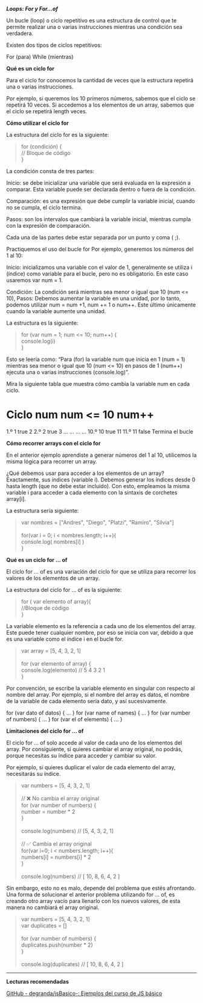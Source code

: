 ***Loops: For y For...of***

Un bucle (loop) o ciclo repetitivo es una estructura de control que te permite realizar una o varias instrucciones mientras una condición sea verdadera.

Existen dos tipos de ciclos repetitivos:

For (para)
While (mientras)

**Qué es un ciclo for**

Para el ciclo for conocemos la cantidad de veces que la estructura repetirá una o varias instrucciones.

Por ejemplo, si queremos los 10 primeros números, sabemos que el ciclo se repetirá 10 veces. Si accedemos a los elementos de un array, sabemos que el ciclo se repetirá length veces.

**Cómo utilizar el ciclo for**

La estructura del ciclo for es la siguiente:

>for (condición) { <br>
> // Bloque de código <br>
>} <br>

La condición consta de tres partes:

Inicio: se debe inicializar una variable que será evaluada en la expresión a comparar. Esta variable puede ser declarada dentro o fuera de la condición.

Comparación: es una expresión que debe cumplir la variable inicial, cuando no se cumpla, el ciclo termina.

Pasos: son los intervalos que cambiará la variable inicial, mientras cumpla con la expresión de comparación.

Cada una de las partes debe estar separada por un punto y coma ( ;).

Practiquemos el uso del bucle for
Por ejemplo, generemos los números del 1 al 10:

Inicio: inicializamos una variable con el valor de 1, generalmente se utiliza i (índice) como variable para el bucle, pero no es obligatorio. En este caso usaremos var num = 1.

Condición: La condición será mientras sea menor o igual que 10 (num <= 10),
Pasos: Debemos aumentar la variable en una unidad, por lo tanto, podemos utilizar num = num +1, num += 1 o num++. Este último únicamente cuando la variable aumente una unidad.

La estructura es la siguiente:

>for (var num = 1; num <= 10; num++) { <br>
> console.log(i) <br>
>} <br>

Esto se leería como: “Para (for) la variable num que inicia en 1 (num = 1) mientras sea menor o igual que 10 (num <= 10) en pasos de 1 (num++) ejecuta una o varias instrucciones (console.log)”.

Mira la siguiente tabla que muestra cómo cambia la variable num en cada ciclo.

# Ciclo num num <= 10 num++

1.º 1 true 2
2.º 2 true 3
… … … …
10.º 10 true 11
11.º 11 false Termina el bucle

**Cómo recorrer arrays con el ciclo for**

En el anterior ejemplo aprendiste a generar números del 1 al 10, utilicemos la misma lógica para recorrer un array.

¿Qué debemos usar para acceder a los elementos de un array? Exactamente, sus índices (variable i). Debemos generar los índices desde 0 hasta length (que no debe estar incluido). Con esto, empleamos la misma variable i para acceder a cada elemento con la sintaxis de corchetes array[i].

La estructura sería siguiente:

>var nombres = ["Andres", "Diego", "Platzi", "Ramiro", "Silvia"] <br>
> <br>
>for(var i = 0; i < nombres.length; i++){ <br>
> console.log( nombres[i] ) <br>
>} <br>

**Qué es un ciclo for … of**

El ciclo for ... of es una variación del ciclo for que se utiliza para recorrer los valores de los elementos de un array.

La estructura del ciclo for ... of es la siguiente:

>for ( var elemento of array){ <br>
>    //Bloque de código <br>
>} <br>

La variable elemento es la referencia a cada uno de los elementos del array. Este puede tener cualquier nombre, por eso se inicia con var, debido a que es una variable como el índice i en el bucle for.

>var array = [5, 4, 3, 2, 1] <br>
> <br>
>for (var elemento of array) { <br>
> console.log(elemento) // 5 4 3 2 1 <br>
>} <br>

Por convención, se escribe la variable elemento en singular con respecto al nombre del array. Por ejemplo, si el nombre del array es datos, el nombre de la variable de cada elemento sería dato, y así sucesivamente.

for (var dato of datos) { ... }
for (var name of names) { ... }
for (var number of numbers) { ... }
for (var el of elements) { ... }

**Limitaciones del ciclo for … of**

El ciclo for ... of solo accede al valor de cada uno de los elementos del array. Por consiguiente, si quieres cambiar el array original, no podrás, porque necesitas su índice para acceder y cambiar su valor.

Por ejemplo, si quieres duplicar el valor de cada elemento del array, necesitarás su índice.

>var numbers = [5, 4, 3, 2, 1] <br>
> <br>
>// ❌ No cambia el array original <br>
>for (var number of numbers) { <br>
> number = number * 2 <br>
>} <br>
> <br>
>console.log(numbers) // [5, 4, 3, 2, 1] <br>
> <br>
>// ✅ Cambia el array original <br>
>for(var i=0; i < numbers.length; i++){ <br>
> numbers[i] = numbers[i] * 2 <br>
>} <br>
> <br>
>console.log(numbers) // [ 10, 8, 6, 4, 2 ] <br>

Sin embargo, esto no es malo, depende del problema que estés afrontando. Una forma de solucionar el anterior problema utilizando for ... of, es creando otro array vacío para llenarlo con los nuevos valores, de esta manera no cambiará el array original.

>var numbers = [5, 4, 3, 2, 1] <br>
>var duplicates = [] <br>
> <br>
>for (var number of numbers) { <br>
> duplicates.push(number * 2) <br>
>} <br>
> <br>
>console.log(duplicates) // [ 10, 8, 6, 4, 2 ] <br>

----------------------------------------------------------------
**Lecturas recomendadas**

[GitHub - degranda/jsBasico-: Ejemplos del curso de JS básico](https://github.com/degranda/jsBasico)

